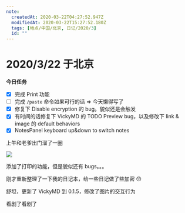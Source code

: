 ```yaml
---
note:
  createdAt: 2020-03-22T04:27:52.947Z
  modifiedAt: 2020-03-22T15:27:52.180Z
  tags: [地点/中国/北京, 日记/2020/3]
  id: ""
---
```


# 2020/3/22 于北京

**今日任务**

- [x] 完成 Print 功能
- [ ] 完成 `/paste` 命令如果可行的话 => 今天懒得写了
- [x] 修复下 Disable encryption 的 bug。貌似还是会触发
- [x] 有时间的话修复下 VickyMD 的 TODO Preview bug，以及修改下 link & image 的 default behaviors
- [x] NotesPanel keyboard up&down to switch notes

<!-- @timer "date":"Sun Mar 22 2020 12:29:31 GMT+0800 (China Standard Time) -->

上午和老爹出门溜了一圈

![](https://i.loli.net/2020/03/22/S15vZyVOhzFo7q6.jpg)

<!-- @timer "date":"Sun Mar 22 2020 15:10:26 GMT+0800 (CST)","duration":"about 3 hours -->

添加了打印的功能，但是貌似还有 bugs。。。

<!-- @timer "date":"Sun Mar 22 2020 15:38:21 GMT+0800 (CST)","duration":"28 minutes -->

刚才重新整理了一下我的日记本，给一些日记做了些加密 😙

<!-- @timer "date":"Sun Mar 22 2020 22:25:42 GMT+0800 (China Standard Time)","duration":"about 7 hours -->

舒坦，更新了 VickyMD 到 0.1.5，修改了图片的交互行为

<!-- @timer "date":"Sun Mar 22 2020 23:27:37 GMT+0800 (CST)","duration":"about 8 hours -->
<!-- @crossnote.bilibili "aid":"94311014 -->

看剧了看剧了
